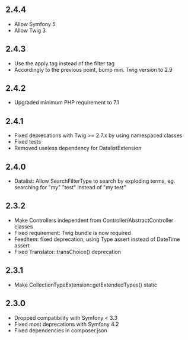 2.4.4
-----

* Allow Symfony 5
* Allow Twig 3

2.4.3
-----

* Use the apply tag instead of the filter tag
* Accordingly to the previous point, bump min. Twig version to 2.9

2.4.2
-----

* Upgraded minimum PHP requirement to 7.1

2.4.1
-----

* Fixed deprecations with Twig >= 2.7.x by using namespaced classes
* Fixed tests
* Removed useless dependency for DatalistExtension

2.4.0
-----

* Datalist: Allow SearchFilterType to search by exploding terms, eg. searching for "my" "test" instead of "my test"

2.3.2
-----

* Make Controllers independent from Controller/AbstractController classes
* Fixed requirement: Twig bundle is now required
* FeedItem: fixed deprecation, using Type assert instead of DateTime assert
* Fixed Translator::transChoice() deprecation

2.3.1
-----

* Make CollectionTypeExtension::getExtendedTypes() static

2.3.0
-----

* Dropped compatibility with Symfony < 3.3
* Fixed most deprecations with Symfony 4.2
* Fixed dependencies in composer.json
